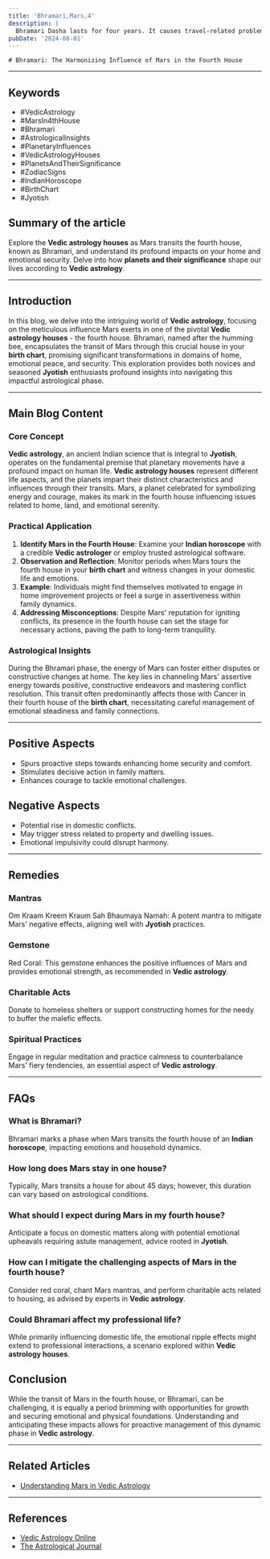 ```yaml
---
title: 'Bhramari,Mars,4'
description: |
  Bhramari Dasha lasts for four years. It causes travel-related problems, suffering, loss in business, debts, and loans.
pubDate: '2024-08-01'
---
```


    # Bhramari: The Harmonizing Influence of Mars in the Fourth House

---

## Keywords
- #VedicAstrology
- #MarsIn4thHouse
- #Bhramari
- #AstrologicalInsights
- #PlanetaryInfluences
- #VedicAstrologyHouses
- #PlanetsAndTheirSignificance
- #ZodiacSigns
- #IndianHoroscope
- #BirthChart
- #Jyotish

## Summary of the article
Explore the **Vedic astrology houses** as Mars transits the fourth house, known as Bhramari, and understand its profound impacts on your home and emotional security. Delve into how **planets and their significance** shape our lives according to **Vedic astrology**.

---

## Introduction
In this blog, we delve into the intriguing world of **Vedic astrology**, focusing on the meticulous influence Mars exerts in one of the pivotal **Vedic astrology houses** - the fourth house. Bhramari, named after the humming bee, encapsulates the transit of Mars through this crucial house in your **birth chart**, promising significant transformations in domains of home, emotional peace, and security. This exploration provides both novices and seasoned **Jyotish** enthusiasts profound insights into navigating this impactful astrological phase.

---

## Main Blog Content

### Core Concept
**Vedic astrology**, an ancient Indian science that is integral to **Jyotish**, operates on the fundamental premise that planetary movements have a profound impact on human life. **Vedic astrology houses** represent different life aspects, and the planets impart their distinct characteristics and influences through their transits. Mars, a planet celebrated for symbolizing energy and courage, makes its mark in the fourth house influencing issues related to home, land, and emotional serenity.

### Practical Application
1. **Identify Mars in the Fourth House**: Examine your **Indian horoscope** with a credible **Vedic astrologer** or employ trusted astrological software.
2. **Observation and Reflection**: Monitor periods when Mars tours the fourth house in your **birth chart** and witness changes in your domestic life and emotions.
3. **Example**: Individuals might find themselves motivated to engage in home improvement projects or feel a surge in assertiveness within family dynamics.
4. **Addressing Misconceptions**: Despite Mars' reputation for igniting conflicts, its presence in the fourth house can set the stage for necessary actions, paving the path to long-term tranquility.

### Astrological Insights
During the Bhramari phase, the energy of Mars can foster either disputes or constructive changes at home. The key lies in channeling Mars' assertive energy towards positive, constructive endeavors and mastering conflict resolution. This transit often predominantly affects those with Cancer in their fourth house of the **birth chart**, necessitating careful management of emotional steadiness and family connections.

---

## Positive Aspects
- Spurs proactive steps towards enhancing home security and comfort.
- Stimulates decisive action in family matters.
- Enhances courage to tackle emotional challenges.

## Negative Aspects
- Potential rise in domestic conflicts.
- May trigger stress related to property and dwelling issues.
- Emotional impulsivity could disrupt harmony.

---

## Remedies

### Mantras
Om Kraam Kreem Kraum Sah Bhaumaya Namah: A potent mantra to mitigate Mars' negative effects, aligning well with **Jyotish** practices.

### Gemstone
Red Coral: This gemstone enhances the positive influences of Mars and provides emotional strength, as recommended in **Vedic astrology**.

### Charitable Acts
Donate to homeless shelters or support constructing homes for the needy to buffer the malefic effects.

### Spiritual Practices
Engage in regular meditation and practice calmness to counterbalance Mars' fiery tendencies, an essential aspect of **Vedic astrology**.

---

## FAQs
### What is Bhramari?
Bhramari marks a phase when Mars transits the fourth house of an **Indian horoscope**, impacting emotions and household dynamics.

### How long does Mars stay in one house?
Typically, Mars transits a house for about 45 days; however, this duration can vary based on astrological conditions.

### What should I expect during Mars in my fourth house?
Anticipate a focus on domestic matters along with potential emotional upheavals requiring astute management, advice rooted in **Jyotish**.

### How can I mitigate the challenging aspects of Mars in the fourth house?
Consider red coral, chant Mars mantras, and perform charitable acts related to housing, as advised by experts in **Vedic astrology**.

### Could Bhramari affect my professional life?
While primarily influencing domestic life, the emotional ripple effects might extend to professional interactions, a scenario explored within **Vedic astrology houses**.

## Conclusion
While the transit of Mars in the fourth house, or Bhramari, can be challenging, it is equally a period brimming with opportunities for growth and securing emotional and physical foundations. Understanding and anticipating these impacts allows for proactive management of this dynamic phase in **Vedic astrology**.

---

## Related Articles
- [Understanding Mars in Vedic Astrology](#)

---

## References
- [Vedic Astrology Online](https://www.vedicastrology.co.in)
- [The Astrological Journal](https://www.astrological-journal.com)
